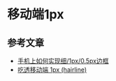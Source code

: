 # 移动端1px

## 参考文章
- [手机上如何实现细/1px/0.5px边框](https://zhuanlan.zhihu.com/p/340711204)
- [吃透移动端 1px (hairline)](https://zhuanlan.zhihu.com/p/268419107)